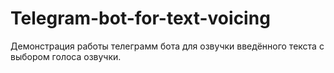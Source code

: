 # Telegram-bot-for-text-voicing
Демонстрация работы телеграмм бота для озвучки введённого текста с выбором голоса озвучки.
